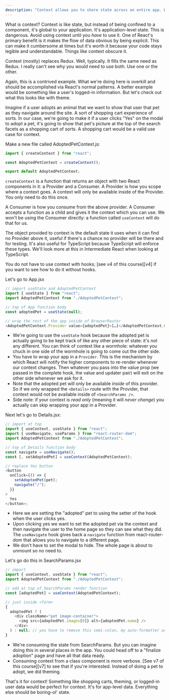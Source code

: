```yaml
---
description: "Context allows you to share state across an entire app. While a powerful feature it has drawbacks which   discusses here."
---
```


What is context? Context is like state, but instead of being confined to a component, it's global to your application. It's application-level state. This is dangerous. Avoid using context until you _have_ to use it. One of React's primary benefit is it makes the flow of data obvious by being explicit. This can make it cumbersome at times but it's worth it because your code stays legible and understandable. Things like context obscure it.

Context (mostly) replaces Redux. Well, typically. It fills the same need as Redux. I really can't see why you would need to use both. Use one or the other.

Again, this is a contrived example. What we're doing here is overkill and should be accomplished via React's normal patterns. A better example would be something like a user's logged-in information. But let's check out what this looks like with theme.

Imagine if a user adopts an animal that we want to show that user that pet as they navigate around the site. A sort of shopping cart experience of sorts. In our case, we're going to make it if a user clicks "Yes" on the modal to adopt a pet, it's going to show that pet's picture at the top of the search facets as a shopping cart of sorts. A shopping cart would be a valid use case for context.

Make a new file called AdoptedPetContext.js:

```javascript
import { createContext } from "react";

const AdoptedPetContext = createContext();

export default AdoptedPetContext;
```

`createContext` is a function that returns an object with two React components in it: a Provider and a Consumer. A Provider is how you scope where a context goes. A context will only be available inside of the Provider. You only need to do this once.

A Consumer is how you consume from the above provider. A Consumer accepts a function as a child and gives it the context which you can use. We won't be using the Consumer directly: a function called `useContext` will do that for us.

The object provided to context is the default state it uses when it can find no Provider above it, useful if there's a chance no provider will be there and for testing. It's also useful for TypeScript because TypeScript will enforce these types. We'll look more at this in Intermediate React when looking at TypeScript.

You do not have to use context with hooks; [see v4 of this course][v4] if you want to see how to do it without hooks.

Let's go to App.jsx

```javascript
// import useState and AdoptedPetContext
import { useState } from "react";
import AdoptedPetContext from "./AdoptedPetContext";

// top of App function body
const adoptedPet = useState(null);

// wrap the rest of the app inside of BrowserRouter
<AdoptedPetContext.Provider value={adoptedPet}>[…]</AdoptedPetContext.Provider>;
```

- We're going to use the `useState` hook because the adopted pet is actually going to be kept track of like any other piece of state: it's not any different. You can think of context like a wormhole: whatever you chuck in one side of the wormhole is going to come out the other side.
- You have to wrap your app in a `Provider`. This is the mechanism by which React will notify the higher components to re-render whenever our context changes. Then whatever you pass into the value prop (we passed in the complete hook, the value and updater pair) will exit on the other side whenever we ask for it.
- Note that the adopted pet will only be available _inside_ of this provider. So if we only wrapped the `<Details>` route with the Provider, that context would not be available inside of `<SearchParams />`.
- Side note: if your context is _read only_ (meaning it will _never change_) you actually can skip wrapping your app in a Provider.

Next let's go to Details.jsx:

```javascript
// import at top
import { useContext, useState } from "react";
import { useNavigate, useParams } from "react-router-dom";
import AdoptedPetContext from "./AdoptedPetContext";

// top of Details function body
const navigate = useNavigate();
const [, setAdoptedPet] = useContext(AdoptedPetContext);

// replace Yes button
<button
  onClick={() => {
    setAdoptedPet(pet);
    navigate("/");
  }}
>
  Yes
</button>;
```

- Here we are setting the "adopted" pet to using the setter of the hook when the user clicks yes.
- Upon clicking yes we want to set the adopted pet via the context and then navigate the user to the home page so they can see what they did. The `useNavigate` hook gives back a `navigate` function from react-router-dom that allows you to navigate to a different page.
- We don't have to set the modal to hide. The whole page is about to unmount so no need to.

Let's go do this in SearchParams.jsx

```javascript
// import
import { useContext, useState } from "react";
import AdoptedPetContext from "./AdoptedPetContext";

// add at top of SearchParams render function
const [adoptedPet] = useContext(AdoptedPetContext);

// just inside <form>
{
  adoptedPet ? (
    <div className="pet image-container">
      <img src={adoptedPet.images[0]} alt={adoptedPet.name} />
    </div>
  ) : null; // you have to remove this semi-colon, my auto-formatter adds it back if I delete it
}
```

- We're consuming the state from SearchParams. But you can imagine doing this in several places in the app. You could head off to a "finalize adoption" page and have all that data ready.
- Consuming context from a class component is more verbose. [See v7 of this course][v7] to see that if you're interested. Instead of doing a pet to adopt, we did theming.

That's it for context! Something like shopping carts, theming, or logged-in user data would be perfect for context. It's for app-level data. Everything else should be boring-ol' state.
